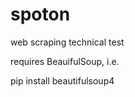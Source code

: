 spoton
======

web scraping technical test

requires BeauifulSoup, i.e. 

pip install beautifulsoup4
